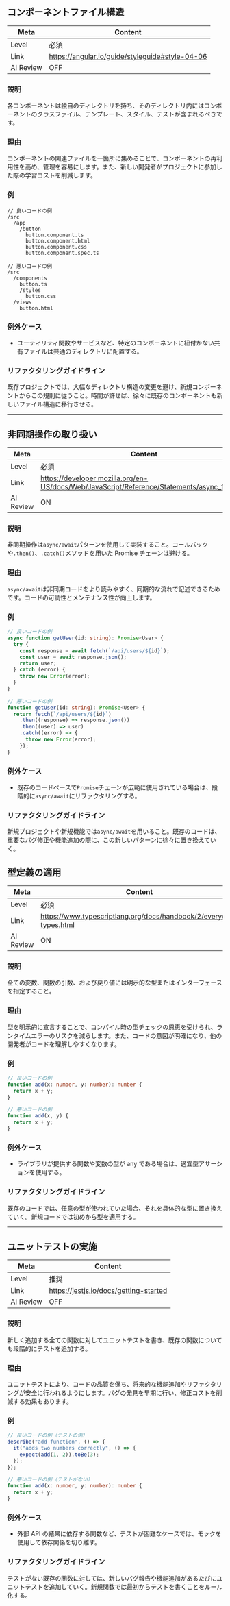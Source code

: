 ## コンポーネントファイル構造

| Meta      | Content                                         |
| --------- | ----------------------------------------------- |
| Level     | 必須                                            |
| Link      | https://angular.io/guide/styleguide#style-04-06 |
| AI Review | OFF                                             |

### 説明

各コンポーネントは独自のディレクトリを持ち、そのディレクトリ内にはコンポーネントのクラスファイル、テンプレート、スタイル、テストが含まれるべきです。

### 理由

コンポーネントの関連ファイルを一箇所に集めることで、コンポーネントの再利用性を高め、管理を容易にします。また、新しい開発者がプロジェクトに参加した際の学習コストを削減します。

### 例

```
// 良いコードの例
/src
  /app
    /button
      button.component.ts
      button.component.html
      button.component.css
      button.component.spec.ts

// 悪いコードの例
/src
  /components
    button.ts
    /styles
      button.css
  /views
    button.html
```

### 例外ケース

- ユーティリティ関数やサービスなど、特定のコンポーネントに紐付かない共有ファイルは共通のディレクトリに配置する。

### リファクタリングガイドライン

既存プロジェクトでは、大幅なディレクトリ構造の変更を避け、新規コンポーネントからこの規則に従うこと。時間が許せば、徐々に既存のコンポーネントも新しいファイル構造に移行させる。

---

## 非同期操作の取り扱い

| Meta      | Content                                                                                     |
| --------- | ------------------------------------------------------------------------------------------- |
| Level     | 必須                                                                                        |
| Link      | https://developer.mozilla.org/en-US/docs/Web/JavaScript/Reference/Statements/async_function |
| AI Review | ON                                                                                          |

### 説明

非同期操作は`async/await`パターンを使用して実装すること。コールバックや`.then()`、`.catch()`メソッドを用いた Promise チェーンは避ける。

### 理由

`async/await`は非同期コードをより読みやすく、同期的な流れで記述できるためです。コードの可読性とメンテナンス性が向上します。

### 例

```typescript
// 良いコードの例
async function getUser(id: string): Promise<User> {
  try {
    const response = await fetch(`/api/users/${id}`);
    const user = await response.json();
    return user;
  } catch (error) {
    throw new Error(error);
  }
}

// 悪いコードの例
function getUser(id: string): Promise<User> {
  return fetch(`/api/users/${id}`)
    .then((response) => response.json())
    .then((user) => user)
    .catch((error) => {
      throw new Error(error);
    });
}
```

### 例外ケース

- 既存のコードベースで`Promise`チェーンが広範に使用されている場合は、段階的に`async/await`にリファクタリングする。

### リファクタリングガイドライン

新規プロジェクトや新規機能では`async/await`を用いること。既存のコードは、重要なバグ修正や機能追加の際に、この新しいパターンに徐々に置き換えていく。

## 型定義の適用

| Meta      | Content                                                            |
| --------- | ------------------------------------------------------------------ |
| Level     | 必須                                                               |
| Link      | https://www.typescriptlang.org/docs/handbook/2/everyday-types.html |
| AI Review | ON                                                                 |

### 説明

全ての変数、関数の引数、および戻り値には明示的な型またはインターフェースを指定すること。

### 理由

型を明示的に宣言することで、コンパイル時の型チェックの恩恵を受けられ、ランタイムエラーのリスクを減らします。また、コードの意図が明確になり、他の開発者がコードを理解しやすくなります。

### 例

```typescript
// 良いコードの例
function add(x: number, y: number): number {
  return x + y;
}

// 悪いコードの例
function add(x, y) {
  return x + y;
}
```

### 例外ケース

- ライブラリが提供する関数や変数の型が any である場合は、適宜型アサーションを使用する。

### リファクタリングガイドライン

既存のコードでは、任意の型が使われていた場合、それを具体的な型に置き換えていく。新規コードでは初めから型を適用する。

---

## ユニットテストの実施

| Meta      | Content                                |
| --------- | -------------------------------------- |
| Level     | 推奨                                   |
| Link      | https://jestjs.io/docs/getting-started |
| AI Review | OFF                                    |

### 説明

新しく追加する全ての関数に対してユニットテストを書き、既存の関数についても段階的にテストを追加する。

### 理由

ユニットテストにより、コードの品質を保ち、将来的な機能追加やリファクタリングが安全に行われるようにします。バグの発見を早期に行い、修正コストを削減する効果もあります。

### 例

```typescript
// 良いコードの例（テストの例）
describe("add function", () => {
  it("adds two numbers correctly", () => {
    expect(add(1, 2)).toBe(3);
  });
});

// 悪いコードの例（テストがない）
function add(x: number, y: number): number {
  return x + y;
}
```

### 例外ケース

- 外部 API の結果に依存する関数など、テストが困難なケースでは、モックを使用して依存関係を切り離す。

### リファクタリングガイドライン

テストがない既存の関数に対しては、新しいバグ報告や機能追加があるたびにユニットテストを追加していく。新規関数では最初からテストを書くことをルール化する。
